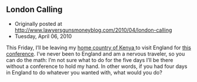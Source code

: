## London Calling

 * Originally posted at http://www.lawyersgunsmoneyblog.com/2010/04/london-calling
 * Tuesday, April 06, 2010

This Friday, I’ll be leaving my [home country 
of Kenya
](http://www.glennbeck.com/content/articles/article/198/38784/) to visit England for [this conference](http://www.miriad.mmu.ac.uk/visualculture/inc/comics/).  I’ve never been to England and am a nervous traveler, so you can do the math: I’m not sure what to do for the five days I’ll be there without a conference to hold my hand.  In other words, if you had four days in England to do whatever you wanted with, what would you do?